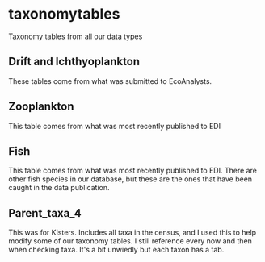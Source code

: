 # taxonomytables
Taxonomy tables from all our data types

## Drift and Ichthyoplankton 
These tables come from what was submitted to EcoAnalysts. 

## Zooplankton
This table comes from what was most recently published to EDI

## Fish
This table comes from what was most recently published to EDI. There are other fish species in our database, but these are the ones that have been caught in the data publication. 

## Parent_taxa_4
This was for Kisters. Includes all taxa in the census, and I used this to help modify some of our taxonomy tables. I still reference every now and then when checking taxa. It's a bit unwiedly but each taxon has a tab. 